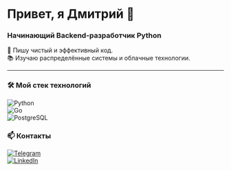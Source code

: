 # Привет, я Дмитрий 👋 
### Начинающий Backend-разработчик Python

🚀 Пишу чистый и эффективный код.  
📚 Изучаю распределённые системы и облачные технологии.  

---

### 🛠️ Мой стек технологий  
![Python](https://img.shields.io/badge/-Python-3776AB?logo=python&logoColor=white)  
![Go](https://img.shields.io/badge/-Go-00ADD8?logo=go&logoColor=white)  
![PostgreSQL](https://img.shields.io/badge/-PostgreSQL-4169E1?logo=postgresql&logoColor=white)  


### 📫 Контакты  
[![Telegram](https://img.shields.io/badge/-Telegram-0088CC?logo=telegram&logoColor=white)](https://t.me/...)  
[![LinkedIn](https://img.shields.io/badge/-LinkedIn-0A66C2?logo=linkedin&logoColor=white)](https://linkedin.com/in/...)  
